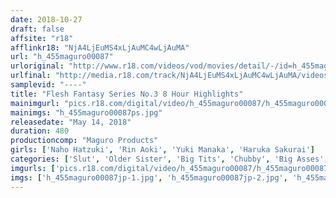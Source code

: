 ```yaml
---
date: 2018-10-27
draft: false
affsite: "r18"
afflinkr18: "NjA4LjEuMS4xLjAuMC4wLjAuMA"
url: "h_455maguro00087"
urloriginal: "http://www.r18.com/videos/vod/movies/detail/-/id=h_455maguro00087"
urlfinal: "http://media.r18.com/track/NjA4LjEuMS4xLjAuMC4wLjAuMA/videos/vod/movies/detail/-/id=h_455maguro00087"
samplevid: "----"
title: "Flesh Fantasy Series No.3 8 Hour Highlights"
mainimgurl: "pics.r18.com/digital/video/h_455maguro00087/h_455maguro00087ps.jpg"
mainimgs: "h_455maguro00087ps.jpg"
releasedate: "May 14, 2018"
duration: 480
productioncomp: "Maguro Products"
girls: ['Naho Hatzuki', 'Rin Aoki', 'Yuki Manaka', 'Haruka Sakurai']
categories: ['Slut', 'Older Sister', 'Big Tits', 'Chubby', 'Big Asses', 'Miniskirt', 'Swimsuits', 'Compilation', 'Over 4 Hours', 'Hi-Def']
imgurls: ['pics.r18.com/digital/video/h_455maguro00087/h_455maguro00087jp-1.jpg', 'pics.r18.com/digital/video/h_455maguro00087/h_455maguro00087jp-2.jpg', 'pics.r18.com/digital/video/h_455maguro00087/h_455maguro00087jp-3.jpg', 'pics.r18.com/digital/video/h_455maguro00087/h_455maguro00087jp-4.jpg', 'pics.r18.com/digital/video/h_455maguro00087/h_455maguro00087jp-5.jpg', 'pics.r18.com/digital/video/h_455maguro00087/h_455maguro00087jp-6.jpg', 'pics.r18.com/digital/video/h_455maguro00087/h_455maguro00087jp-7.jpg', 'pics.r18.com/digital/video/h_455maguro00087/h_455maguro00087jp-8.jpg', 'pics.r18.com/digital/video/h_455maguro00087/h_455maguro00087jp-9.jpg', 'pics.r18.com/digital/video/h_455maguro00087/h_455maguro00087jp-10.jpg', 'pics.r18.com/digital/video/h_455maguro00087/h_455maguro00087jp-11.jpg', 'pics.r18.com/digital/video/h_455maguro00087/h_455maguro00087jp-12.jpg', 'pics.r18.com/digital/video/h_455maguro00087/h_455maguro00087jp-13.jpg', 'pics.r18.com/digital/video/h_455maguro00087/h_455maguro00087jp-14.jpg', 'pics.r18.com/digital/video/h_455maguro00087/h_455maguro00087jp-15.jpg', 'pics.r18.com/digital/video/h_455maguro00087/h_455maguro00087jp-16.jpg', 'pics.r18.com/digital/video/h_455maguro00087/h_455maguro00087jp-17.jpg', 'pics.r18.com/digital/video/h_455maguro00087/h_455maguro00087jp-18.jpg', 'pics.r18.com/digital/video/h_455maguro00087/h_455maguro00087jp-19.jpg', 'pics.r18.com/digital/video/h_455maguro00087/h_455maguro00087jp-20.jpg']
imgs: ['h_455maguro00087jp-1.jpg', 'h_455maguro00087jp-2.jpg', 'h_455maguro00087jp-3.jpg', 'h_455maguro00087jp-4.jpg', 'h_455maguro00087jp-5.jpg', 'h_455maguro00087jp-6.jpg', 'h_455maguro00087jp-7.jpg', 'h_455maguro00087jp-8.jpg', 'h_455maguro00087jp-9.jpg', 'h_455maguro00087jp-10.jpg', 'h_455maguro00087jp-11.jpg', 'h_455maguro00087jp-12.jpg', 'h_455maguro00087jp-13.jpg', 'h_455maguro00087jp-14.jpg', 'h_455maguro00087jp-15.jpg', 'h_455maguro00087jp-16.jpg', 'h_455maguro00087jp-17.jpg', 'h_455maguro00087jp-18.jpg', 'h_455maguro00087jp-19.jpg', 'h_455maguro00087jp-20.jpg']
---
```

